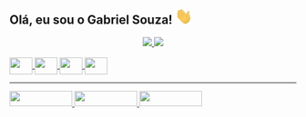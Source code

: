 ## Olá, eu sou o Gabriel Souza! <img src="https://raw.githubusercontent.com/ABSphreak/ABSphreak/master/gifs/Hi.gif" width="30px"> 



<div align="center">
  <a href="https://github.com/Gabriel-283">
  <img height="165em" src="https://github-readme-stats.vercel.app/api?username=Gabriel-283&show_icons=true&theme=github_dark&include_all_commits=true&count_private=true"/>
  <img height="165em" src="https://github-readme-stats.vercel.app/api/top-langs/?username=Gabriel-283&layout=compact&langs_count=7&theme=github_dark&"/>
</div> 
  <div style="display: inline_block"><br>
  <img align="center" height="30" width="40" src="https://cdn.jsdelivr.net/gh/devicons/devicon/icons/csharp/csharp-original.svg">
  <img align="center" height="30" width="40" src="https://cdn.jsdelivr.net/gh/devicons/devicon/icons/javascript/javascript-original.svg">
  <img align="center" height="30" width="40" src="https://cdn.jsdelivr.net/gh/devicons/devicon/icons/html5/html5-original.svg">
  <img align="center" height="30" width="40" src="https://cdn.jsdelivr.net/gh/devicons/devicon/icons/css3/css3-original.svg">

</div>
<hr>
  
<div>

  <a href="https://www.linkedin.com/in/gabriel-souza-6a48ba20a/" target="_blank">
  <img src="https://img.shields.io/badge/LinkedIn-0077B5?style=for-the-badge&logo=linkedin&logoColor=white" width = "110" height = "27">
  </a>

  <a href="https://api.whatsapp.com/send?phone=+5511933116705" target="_blank">
  <img src="https://img.shields.io/badge/WhatsApp-25D366?style=for-the-badge&logo=whatsapp&logoColor=white" width = "110" height = "27">
  </a>

  <a href="mailto:ybernardogabriel334@gmail.com?subject=Hello" target="_blank">
  <img src="https://img.shields.io/badge/Gmail-D14836?style=for-the-badge&logo=gmail&logoColor=white" width="110" height = "27">
  </a>
</div>
